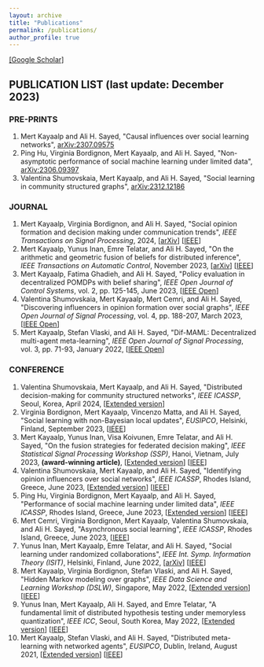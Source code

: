 ```yaml
---
layout: archive
title: "Publications"
permalink: /publications/
author_profile: true
---
```

<a href="https://scholar.google.com/citations?user=lT8OOuwAAAAJ&hl=en">[Google Scholar]</a>

## PUBLICATION LIST  (last update: December 2023)

### PRE-PRINTS

1. Mert Kayaalp and Ali H. Sayed, "Causal influences over social learning networks", [arXiv:2307.09575](https://arxiv.org/abs/2307.09575) 
2. Ping Hu, Virginia Bordignon, Mert Kayaalp, and Ali H. Sayed, "Non-asymptotic performance of social machine learning under limited data", [arXiv:2306.09397](https://arxiv.org/abs/2306.09397)
3. Valentina Shumovskaia, Mert Kayaalp, and Ali H. Sayed, "Social learning in community structured graphs", [arXiv:2312.12186](https://arxiv.org/abs/2312.12186) 

### JOURNAL

1. Mert Kayaalp, Virginia Bordignon, and Ali H. Sayed, "Social opinion formation and decision making under communication trends", *IEEE Transactions on Signal Processing*, 2024, [[arXiv](https://arxiv.org/abs/2203.02466)] [[IEEE](https://ieeexplore.ieee.org/document/10378849)]
2. Mert Kayaalp, Yunus Inan, Emre Telatar, and Ali H. Sayed, "On the arithmetic and geometric fusion of beliefs for distributed inference", *IEEE Transactions on Automatic Control*, November 2023, [[arXiv](https://arxiv.org/abs/2204.13741)] [[IEEE](https://ieeexplore.ieee.org/abstract/document/10309154)]
3. Mert Kayaalp, Fatima Ghadieh, and Ali H. Sayed, "Policy evaluation in decentralized POMDPs with belief sharing", *IEEE Open Journal of Control Systems*, vol. 2, pp. 125-145, June 2023, [[IEEE Open](https://ieeexplore.ieee.org/abstract/document/10129007)]
4. Valentina Shumovskaia, Mert Kayaalp, Mert Cemri, and Ali H. Sayed, "Discovering influencers in opinion formation over social graphs", *IEEE Open Journal of Signal Processing*, vol. 4, pp. 188-207, March 2023, [[IEEE Open](https://ieeexplore.ieee.org/document/10079214)]
5. Mert Kayaalp, Stefan Vlaski, and Ali H. Sayed, "Dif-MAML: Decentralized multi-agent meta-learning", *IEEE Open Journal of Signal Processing*, vol. 3, pp. 71-93, January 2022, [[IEEE Open](https://ieeexplore.ieee.org/document/9669064)]

### CONFERENCE

1. Valentina Shumovskaia, Mert Kayaalp, and Ali H. Sayed, "Distributed decision-making for community structured networks", *IEEE ICASSP*, Seoul, Korea, April 2024, [[Extended version](https://arxiv.org/abs/2312.12186)]
2. Virginia Bordignon, Mert Kayaalp, Vincenzo Matta, and Ali H. Sayed, "Social learning with non-Bayesian local updates", *EUSIPCO*, Helsinki, Finland, September 2023, [[IEEE](https://ieeexplore.ieee.org/abstract/document/10289902)]
3. Mert Kayaalp, Yunus Inan, Visa Koivunen, Emre Telatar, and Ali H. Sayed, "On the fusion strategies for federated decision making", *IEEE Statistical Signal Processing Workshop (SSP)*, Hanoi, Vietnam, July 2023, **(award-winning article)**, [[Extended version](https://arxiv.org/abs/2303.06109)] [[IEEE](https://ieeexplore.ieee.org/document/10208062)]
4. Valentina Shumovskaia, Mert Kayaalp, and Ali H. Sayed, "Identifying opinion influencers over social networks", *IEEE ICASSP*, Rhodes Island, Greece, June 2023, [[Extended version](https://ieeexplore.ieee.org/document/10079214)] [[IEEE](https://ieeexplore.ieee.org/abstract/document/10094722)]
5. Ping Hu, Virginia Bordignon, Mert Kayaalp, and Ali H. Sayed, "Performance of social machine learning under limited data", *IEEE ICASSP*, Rhodes Island, Greece, June 2023, [[Extended version](https://arxiv.org/abs/2306.09397)] [[IEEE](https://ieeexplore.ieee.org/abstract/document/10097172)]
6. Mert Cemri, Virginia Bordignon, Mert Kayaalp, Valentina Shumovskaia, and Ali H. Sayed, "Asynchronous social learning", *IEEE ICASSP*, Rhodes Island, Greece, June 2023, [[IEEE](https://ieeexplore.ieee.org/abstract/document/10096238)]
7. Yunus Inan, Mert Kayaalp, Emre Telatar, and Ali H. Sayed, "Social learning under randomized collaborations", *IEEE Int. Symp. Information Theory (ISIT)*, Helsinki, Finland, June 2022, [[arXiv](https://arxiv.org/abs/2201.10957)] [[IEEE](https://ieeexplore.ieee.org/abstract/document/9834621)]
8. Mert Kayaalp, Virginia Bordignon, Stefan Vlaski, and Ali H. Sayed, "Hidden Markov modeling over graphs", *IEEE Data Science and Learning Workshop (DSLW)*, Singapore, May 2022, [[Extended version](https://arxiv.org/abs/2212.02565)] [[IEEE](https://ieeexplore.ieee.org/abstract/document/9820077)]
9. Yunus Inan, Mert Kayaalp, Ali H. Sayed, and Emre Telatar, "A fundamental limit of distributed hypothesis testing under memoryless quantization", *IEEE ICC*, Seoul, South Korea, May 2022, [[Extended version](https://arxiv.org/abs/2206.12232)] [[IEEE](https://ieeexplore.ieee.org/abstract/document/9838646)]
10. Mert Kayaalp, Stefan Vlaski, and Ali H. Sayed, "Distributed meta-learning with networked agents", *EUSIPCO*, Dublin, Ireland, August 2021, [[Extended version](https://ieeexplore.ieee.org/document/9669064)] [[IEEE](https://ieeexplore.ieee.org/document/9616256)]






